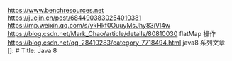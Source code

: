 https://www.benchresources.net
https://juejin.cn/post/6844903830254010381
https://mp.weixin.qq.com/s/ykHkf0OuuyMsJhy83iVI4w
https://blog.csdn.net/Mark_Chao/article/details/80810030 flatMap 操作
https://blog.csdn.net/qq_28410283/category_7718494.html java8 系列文章
[]: # Title: Java 8